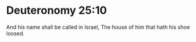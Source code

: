 # Deuteronomy 25:10

And his name shall be called in Israel, The house of him that hath his shoe loosed.